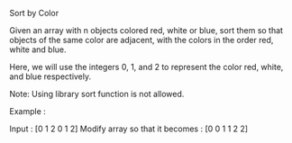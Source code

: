 Sort by Color

Given an array with n objects colored red, white or blue,
sort them so that objects of the same color are adjacent, with the colors in the order red, white and blue.

Here, we will use the integers 0, 1, and 2 to represent the color red, white, and blue respectively.

Note: Using library sort function is not allowed.

Example :

Input : [0 1 2 0 1 2]
Modify array so that it becomes : [0 0 1 1 2 2]


